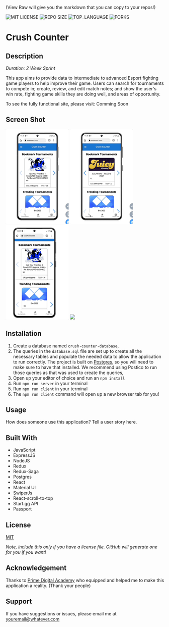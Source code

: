 (View Raw will give you the markdown that you can copy to your repos!)


![MIT LICENSE](https://img.shields.io/github/license/scottbromander/the_marketplace.svg?style=flat-square)
![REPO SIZE](https://img.shields.io/github/repo-size/scottbromander/the_marketplace.svg?style=flat-square)
![TOP_LANGUAGE](https://img.shields.io/github/languages/top/scottbromander/the_marketplace.svg?style=flat-square)
![FORKS](https://img.shields.io/github/forks/scottbromander/the_marketplace.svg?style=social)

# Crush Counter

## Description

_Duration: 2 Week Sprint_

This app aims to provide data to intermediate to advanced Esport fighting game players to help improve their game. Users can search for tournaments to compete in; create, review, and edit match notes; and show the user's win rate, fighting game skills they are doing well, and areas of opportunity.


To see the fully functional site, please visit: Comming Soon

## Screen Shot

<img src='./image/CC-BookMarkTournament.gif' height='300'>
<img src='./image/CCTournamentSearch.gif' height='300'>
<img src='./image/CC-PlayerHub.gif' height='300'> 
<img src='./image/CC-MatchNote.gif' height='300'>


## Installation


1. Create a database named `crush-counter-database`,
2. The queries in the `database.sql` file are set up to create all the necessary tables and populate the needed data to allow the application to run correctly. The project is built on [Postgres](https://www.postgresql.org/download/), so you will need to make sure to have that installed. We recommend using Postico to run those queries as that was used to create the queries, 
3. Open up your editor of choice and run an `npm install`
4. Run `npm run server` in your terminal
5. Run `npm run client` in your terminal
6. The `npm run client` command will open up a new browser tab for you!

## Usage
How does someone use this application? Tell a user story here.



## Built With

- JavaScript
- ExpressJS
- NodeJS
- Redux
- Redux-Saga
- Postgres
- React
- Material UI
- SwiperJs
- React-scroll-to-top
- Start.gg API
- Passport

## License
[MIT](https://choosealicense.com/licenses/mit/)

_Note, include this only if you have a license file. GitHub will generate one for you if you want!_

## Acknowledgement
Thanks to [Prime Digital Academy](www.primeacademy.io) who equipped and helped me to make this application a reality. (Thank your people)

## Support
If you have suggestions or issues, please email me at [youremail@whatever.com](www.google.com)
